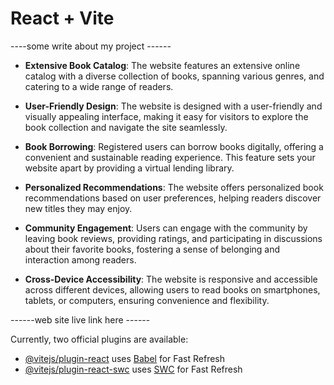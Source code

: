 # React + Vite
----some write about my project ------

- **Extensive Book Catalog**: The website features an extensive online catalog with a diverse collection of books, spanning various genres, and catering to a wide range of readers.

- **User-Friendly Design**: The website is designed with a user-friendly and visually appealing interface, making it easy for visitors to explore the book collection and navigate the site seamlessly.

- **Book Borrowing**: Registered users can borrow books digitally, offering a convenient and sustainable reading experience. This feature sets your website apart by providing a virtual lending library.

- **Personalized Recommendations**: The website offers personalized book recommendations based on user preferences, helping readers discover new titles they may enjoy.

- **Community Engagement**: Users can engage with the community by leaving book reviews, providing ratings, and participating in discussions about their favorite books, fostering a sense of belonging and interaction among readers.

- **Cross-Device Accessibility**: The website is responsive and accessible across different devices, allowing users to read books on smartphones, tablets, or computers, ensuring convenience and flexibility.



------web site live link here ------





Currently, two official plugins are available:

- [@vitejs/plugin-react](https://github.com/vitejs/vite-plugin-react/blob/main/packages/plugin-react/README.md) uses [Babel](https://babeljs.io/) for Fast Refresh
- [@vitejs/plugin-react-swc](https://github.com/vitejs/vite-plugin-react-swc) uses [SWC](https://swc.rs/) for Fast Refresh
